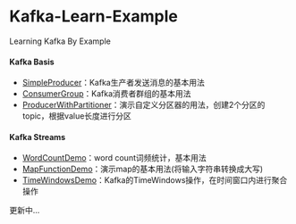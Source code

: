 # Kafka-Learn-Example
Learning Kafka By Example

#### Kafka Basis
* [SimpleProducer](/src/main/java/com/xinyue/producer/SimpleProducer.java)：Kafka生产者发送消息的基本用法
* [ConsumerGroup](/src/main/java/com/xinyue/consumer/ConsumerGroup.java)：Kafka消费者群组的基本用法
* [ProducerWithPartitioner](src/main/java/com/xinyue/producer/ProducerWithPartitioner.java)：演示自定义分区器的用法，创建2个分区的topic，根据value长度进行分区

#### Kafka Streams
* [WordCountDemo](/src/main/java/com/xinyue/streams/WordCountDemo.java)：word count词频统计，基本用法
* [MapFunctionDemo](src/main/java/com/xinyue/streams/MapFunctionDemo.java)：演示map的基本用法(将输入字符串转换成大写)
* [TimeWindowsDemo](src/main/java/com/xinyue/streams/TimeWindowsDemo.java)：Kafka的TimeWindows操作，在时间窗口内进行聚合操作

更新中...
